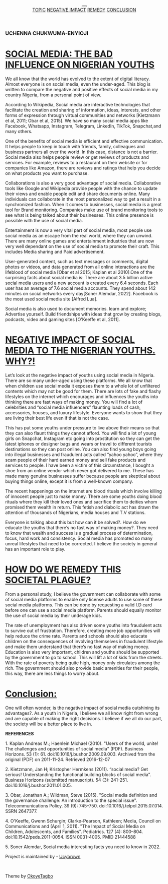 <!DOCTYPE html>
<html>
<head>
	<meta charset="utf-8">
	<title>SOCIAL MEDIA: THE BAD INFLUENCE ON NIGERIAN YOUTHS</title>
	<link rel="stylesheet" type="text/css" href="css/style.css">
	<link rel="preconnect" href="https://fonts.googleapis.com">
	<link rel="preconnect" href="https://fonts.gstatic.com" crossorigin>
	<link href="https://fonts.googleapis.com/css2?family=Lato&display=swap" rel="stylesheet">
	<link rel="stylesheet" type="text/css" href="https://maxcdn.bootstrapcdn.com/font-awesome/4.3.0/css/font-awesome.min.css">
</head>
<body>
<header class="float-left">
	<button id="nav-toggle"></button>
	<nav>
	<a href="#topic">TOPIC</a>
	<a href="#negative">NEGATIVE IMPACT</a>
	<a href="#remedy">REMEDY</a>
	<a href="#conclusion">CONCLUSION</a>
	</nav>
</header>
<div class="blog-container">
  <div class="blog-header">
    <div class="blog-cover">
      <div class="blog-author">
        <h3>UCHENNA CHUKWUMA-ENYIOJI</h3>
      </div>
    </div>
  </div>

  <div class="blog-body">
    <div class="blog-title" id="topic">
      <h1><a href="#">SOCIAL MEDIA: THE BAD INFLUENCE ON NIGERIAN YOUTHS</a></h1>
    </div>
    <div class="blog-summary">
      <p>We all know that the world has evolved to the extent of digital literacy. Almost everyone is on social media, even the under-aged. This blog is written to compare the negative and positive effects of social media in my country Nigeria, from a personal point of view.</p>
      <p>According to Wikipedia, Social media are interactive technologies that facilitate the creation and sharing of information, ideas, interests, and other forms of expression through virtual communities and networks [Kietzmann et al, 2011; Obar et al, 2015]. We have so many social media apps like Facebook, Whatsapp, Instagram, Telegram, LinkedIn, TikTok, Snapchat,and many others.</p>
    </div>  
    <div class="blog-summary">
    	<p>One of the benefits of social media is efficient and effective communication. It helps people to keep in touch with friends, family, colleagues and business partners all over the world. In this case, distance is not a barrier. 
      Social media also helps people review or get reviews of products and services. For example, reviews to a restaurant on their website or for companies like Amazon, there are reviews and ratings that help you decide on what products you want to purchase.</p>
    	<p>Collaborations is also a very good advantage of social media. Collaborative tools like Google and Wikipedia provide people with the chance to update their views and enable people edit and share documents online. Many individuals can collaborate in the most personalized way to get a result in a synchronized fashion.
      When it comes to businesses, social media is a great tool for Brand monitoring. Companies make use of brand monitoring tools to see what is being talked about their businesses. This online presence is possible with the use of social media.</p>
    </div>
    <div class="blog-summary">
    	<p>Entertainment is now a very vital part of social media, most people use social media as an escape from the real world, where they can unwind. There are many online games and entertainment industries that are now very well dependant on the use of social media to promote their craft. This includes Media sharing and Paid advertisement.</p>
    	<p>User-generated content, such as text messages or comments, digital photos or videos, and data generated from all online interactions are the lifeblood of social media [Obar et al 2015; Kaplan et al 2010].One of the surprising facts about social media is: There are about 3.5 billion active social media users and a new account is created every 6.4 seconds. Each user has an average of 7.6 social media accounts. They spend about 142 minutes on social networks every day[Soner Alemdar, 2022]. Facebook is the most used social media site [Alfred Lua].</p>
    	<p>Social media is also used to document memories. learn and explore; Advertise yourself. Build friendships with ideas that grow by creating blogs, podcasts, video and gaming sites [O'Keeffe et al, 2011].</p>
    </div>
    <div class="blog-title">
    	<h1><a href="#negative">NEGATIVE IMPACT OF SOCIAL MEDIA TO THE NIGERIAN YOUTHS. WHY?!</a></h1>
    </div>
    <div class="blog-summary">
    	<p>Let’s look at the negative impact of youths using social media in Nigeria. There are so many under-aged using these platforms. We all know that when children use social media it exposes them to a whole lot of unfiltered contents which may not be good for them. There are lots of fake and flashy lifestyles on the internet which encourages and influences the youths into thinking there are fast ways of making money. You will find a lot of celebrities and “social media influencers” flaunting loads of cash, accessories, houses, and luxury lifestyle. Everyone wants to show that they are living their best life even if that is not the case. </p>
    	<p>This has put some youths under pressure to live above their means so that they can also flaunt things they cannot afford. You will find a lot of young girls on Snapchat, Instagram etc going into prostitution so they can get the latest iphones or designer bags and wears or travel to different tourists destinations so they can post online. You can also find young boys going into illegal businesses and fraudulent acts called “yahoo yahoo”, where they scam people of their hard earned money and sell fake products and services to people. I have been a victim of this circumstance, I bought a shoe from an online vendor which never got delivered to me. These has made many genuine businesses suffer because people are skeptical about buying things online, except it is from a well-known company.  </p>
    	<p>The recent happenings on the internet are blood rituals which involve killing of innocent people just to make money. There are some youths doing blood rituals where they kill their loved ones and sacrifice them to deities whom promised them wealth in return. This fetish and diabolic act has drawn the attention of thousands of Nigerians, media houses and T.V stations. </p>
    	<p>Everyone is talking about this but how can it be solved?. How do we educate the youths that there’s no fast way of making money?. They need to know that wealth and success is a gradual process of determination, focus, hard work and consistency. Social media has promoted so many unreal lifestyles that need to be corrected. I believe the society in general has an important role to play. </p>	
    </div>
    <div class="blog-title" id="risk">
    	<h1><a href="#remedy">HOW DO WE REMEDY THIS SOCIETAL PLAGUE?</a></h1>
    </div>
    <div class="blog-summary">
    	<p>From a personal study, I believe the government can collaborate with some of social media platforms to enable only license adults to use some of these social media platforms. This can be done by requesting a valid I.D card before one can use a social media platform. Parents should equally monitor the use of social media by their underage kids.</p>
	<p>The rate of unemployment has also driven some youths into fraudulent acts to survive out of frustration. Therefore, creating more job opportunities will help reduce the crime rate. 
    Parents and schools should also educate children on the consequences of involving themselves in fraudulent lifestyle and make them understand that there’s no fast way of making money. Education is also very important, children and youths should be supported by the government to go to school. This will lift a lot of kids from the streets.
    With the rate of poverty being quite high, money only circulates among the rich. The government should also provide basic amenities for their people, this way, there are less things to worry about. </p>
    </div>
    <div class="blog-title" id="conclusion">
    	<h1><a href="#conclusion">Conclusion:</a></h1>
    </div>
    <div class="blog-summary">
    	<p>One will often wonder, is the negative impact of social media outshining its advantages?. As a youth in Nigeria, I believe we all know right from wrong and are capable of making the right decisions. I believe if we all do our part, the society will be a better place to live in.</p>
    	<p><strong>REFERENCES</strong></p>
    	<p>1. Kaplan Andreas M.; Haenlein Michael (2010). "Users of the world, unite! The challenges and opportunities of social media" (PDF). Business Horizons. 53 (1): 61. doi:10.1016/j.bushor.2009.09.003. Archived from the original (PDF) on 2011-11-24. Retrieved 2016-12-07</p>
	<p>2. Kietzmann, Jan H; Kristopher Hermkens (2011). “social media? Get serious! Understanding the functional building blocks of social media”. Business Horizons (submitted manuscript). 54 (3): 241-251. doi:10.1016/j.bushor.2011.01.005.</p>
	<p>3. Obar, Jonathan A.; Wildman, Steve (2015). "Social media definition and the governance challenge: An introduction to the special issue". Telecommunications Policy. 39 (9): 745–750. doi:10.1016/j.telpol.2015.07.014. SSRN 2647377.</p>
	<p>4. O'Keeffe, Gwenn Schurgin; Clarke-Pearson, Kathleen; Media, Council on Communications and (April 1, 2011). "The Impact of Social Media on Children, Adolescents, and Families". Pediatrics. 127 (4): 800–804. doi:10.1542/peds.2011-0054. ISSN 0031-4005. PMID 21444588</p>
	<p>5. Soner Alemdar, Social media interesting facts you need to know in 2022.</p>	
    </div> 
  </div>
  <div class="blog-footer">
    <ul>
    </ul>
  </div>
</div>
<footer>
	<div class="fluid-div">
		<p>Project is maintained by - <a href="https://github.com/Ucybrown">Ucybrown</a></p>
		<br>
		<p>Theme by <a href="https://twitter.com/Okoyeanthonyy">OkoyeTagbo</a> </p>
	</div>
</footer><script type="text/javascript" src="https://cdnjs.cloudflare.com/ajax/libs/jquery/2.1.3/jquery.min.js"></script>
<script type="text/javascript" src="main.js"></script>
</body>
</html>
